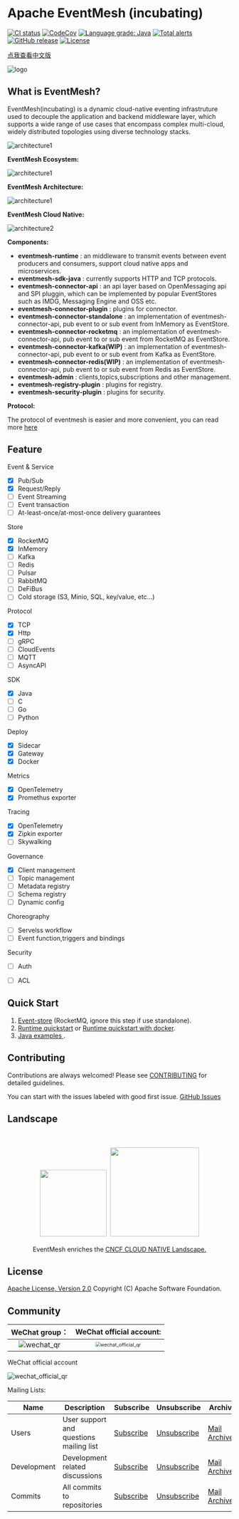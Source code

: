 # Apache EventMesh (incubating) 
[![CI status](https://github.com/apache/incubator-eventmesh/actions/workflows/ci.yml/badge.svg)](https://github.com/apache/incubator-eventmesh/actions/workflows/ci.yml)
[![CodeCov](https://codecov.io/gh/apache/incubator-eventmesh/branch/develop/graph/badge.svg)](https://codecov.io/gh/apache/incubator-eventmesh)
[![Language grade: Java](https://img.shields.io/lgtm/grade/java/g/apache/incubator-eventmesh.svg?logo=lgtm&logoWidth=18)](https://lgtm.com/projects/g/apache/incubator-eventmesh/context:java)
[![Total alerts](https://img.shields.io/lgtm/alerts/g/apache/incubator-eventmesh.svg?logo=lgtm&logoWidth=18)](https://lgtm.com/projects/g/apache/incubator-eventmesh/alerts/)
[![GitHub release](https://img.shields.io/badge/release-download-orange.svg)](https://github.com/apache/incubator-eventmesh/releases)
[![License](https://img.shields.io/badge/license-Apache%202-4EB1BA.svg)](https://www.apache.org/licenses/LICENSE-2.0.html)

[点我查看中文版](README.zh-CN.md)

![logo](docs/images/logo2.png)
## What is EventMesh?
EventMesh(incubating) is a dynamic cloud-native eventing infrastruture used to decouple the application and backend middleware layer, which supports a wide range of use cases that encompass complex multi-cloud, widely distributed topologies using diverse technology stacks.

![architecture1](docs/images/eventmesh-multi-runtime.png)

**EventMesh Ecosystem:**

![architecture1](docs/images/eventmesh-define.png)

**EventMesh Architecture:**

![architecture1](docs/images/eventmesh-runtime.png)

**EventMesh Cloud Native:**

![architecture2](docs/images/eventmesh-panels.png)


**Components:**

* **eventmesh-runtime** : an middleware to transmit events between event producers and consumers, support cloud native apps and microservices.
* **eventmesh-sdk-java** : currently supports HTTP and TCP protocols.
* **eventmesh-connector-api** : an api layer based on OpenMessaging api and SPI pluggin, which can be implemented by popular EventStores such as IMDG, Messaging Engine and OSS etc.
* **eventmesh-connector-plugin** : plugins for connector.
* **eventmesh-connector-standalone** : an implementation of eventmesh-connector-api, pub event to or sub event from InMemory as EventStore.
* **eventmesh-connector-rocketmq** : an implementation of eventmesh-connector-api, pub event to or sub event from RocketMQ as EventStore.
* **eventmesh-connector-kafka(WIP)** : an implementation of eventmesh-connector-api, pub event to or sub event from Kafka as EventStore.
* **eventmesh-connector-redis(WIP)** : an implementation of eventmesh-connector-api, pub event to or sub event from Redis as EventStore.
* **eventmesh-admin** : clients,topics,subscriptions and other management.
* **eventmesh-registry-plugin** : plugins for registry.
* **eventmesh-security-plugin** : plugins for security.

**Protocol:**

The protocol of eventmesh is easier and more convenient, you can read more [here](docs/en/instructions/eventmesh-runtime-protocol.md)

## Feature

Event & Service
- [x] Pub/Sub
- [x] Request/Reply
- [ ] Event Streaming
- [ ] Event transaction
- [ ] At-least-once/at-most-once delivery guarantees

Store
- [x] RocketMQ
- [x] InMemory
- [ ] Kafka
- [ ] Redis
- [ ] Pulsar
- [ ] RabbitMQ 
- [ ] DeFiBus
- [ ] Cold storage (S3, Minio, SQL, key/value, etc...)

Protocol
- [x] TCP
- [x] Http
- [ ] gRPC
- [ ] CloudEvents
- [ ] MQTT
- [ ] AsyncAPI

SDK
- [x] Java
- [ ] C
- [ ] Go
- [ ] Python

Deploy
- [x] Sidecar
- [x] Gateway
- [x] Docker

Metrics
- [x] OpenTelemetry
- [x] Promethus exporter

Tracing
- [x] OpenTelemetry
- [x] Zipkin exporter
- [ ] Skywalking

Governance
- [x] Client management
- [ ] Topic management
- [ ] Metadata registry
- [ ] Schema registry
- [ ] Dynamic config

Choreography
- [ ] Servelss workflow
- [ ] Event function,triggers and bindings

Security
- [ ] Auth
- [ ] ACL


## Quick Start
1. [Event-store](https://rocketmq.apache.org/docs/quick-start/) (RocketMQ, ignore this step if use standalone).
2. [Runtime quickstart](docs/en/instructions/eventmesh-runtime-quickstart.md) or [Runtime quickstart with docker](docs/en/instructions/eventmesh-runtime-quickstart-with-docker.md).
3. [Java examples ](docs/en/instructions/eventmesh-sdk-java-quickstart.md).

## Contributing
Contributions are always welcomed! Please see [CONTRIBUTING](CONTRIBUTING.md) for detailed guidelines.

You can start with the issues labeled with good first issue.
[GitHub Issues](https://github.com/apache/incubator-eventmesh/issues)

## Landscape
<p align="center">
<br/><br/>
<img src="https://landscape.cncf.io/images/left-logo.svg" width="150"/>&nbsp;&nbsp;<img src="https://landscape.cncf.io/images/right-logo.svg" width="200"/>
<br/><br/>
EventMesh enriches the <a href="https://landscape.cncf.io/serverless?license=apache-license-2-0">CNCF CLOUD NATIVE Landscape.</a>
</p>

## License
[Apache License, Version 2.0](http://www.apache.org/licenses/LICENSE-2.0.html) Copyright (C) Apache Software Foundation.

## Community
|                       WeChat group：                       |                   WeChat official account:                   |
| :--------------------------------------------------------: | :----------------------------------------------------------: |
| <img src="docs/images/mesh-helper.png" alt="wechat_qr"  /> | <img src="docs/images/wechat-official.jpg" alt="wechat_official_qr" style="zoom: 67%;" /> |

WeChat official account

![wechat_official_qr](docs/images/wechat-official.jpg)

Mailing Lists:

| Name | Description |Subscribe	|Unsubscribe|Archive
| ----    | ----    |----    | ----    | ----    |
|Users	|User support and questions mailing list|	[Subscribe](mailto:users-subscribe@eventmesh.incubator.apache.org)	|[Unsubscribe](mailto:users-unsubscribe@eventmesh.incubator.apache.org)	|[Mail Archives](https://lists.apache.org/list.html?users@eventmesh.apache.org)|
|Development	|Development related discussions|	[Subscribe](mailto:dev-subscribe@eventmesh.incubator.apache.org)	|[Unsubscribe](mailto:dev-unsubscribe@eventmesh.incubator.apache.org)	|[Mail Archives](https://lists.apache.org/list.html?dev@eventmesh.apache.org)|
|Commits	|All commits to repositories|	[Subscribe](mailto:commits-subscribe@eventmesh.incubator.apache.org)	|[Unsubscribe](mailto:commits-unsubscribe@eventmesh.incubator.apache.org)	|[Mail Archives](https://lists.apache.org/list.html?commits@eventmesh.apache.org)|
